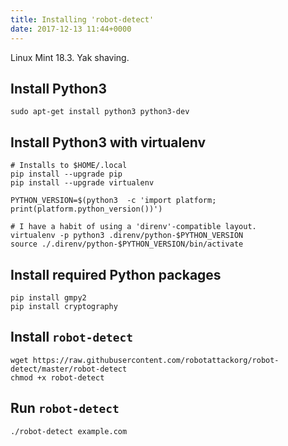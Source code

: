 ```yaml
---
title: Installing 'robot-detect'
date: 2017-12-13 11:44+0000
---
```


Linux Mint 18.3. Yak shaving.

## Install Python3

    sudo apt-get install python3 python3-dev

## Install Python3 with virtualenv

    # Installs to $HOME/.local
    pip install --upgrade pip
    pip install --upgrade virtualenv

    PYTHON_VERSION=$(python3  -c 'import platform; print(platform.python_version())')

    # I have a habit of using a 'direnv'-compatible layout.
    virtualenv -p python3 .direnv/python-$PYTHON_VERSION
    source ./.direnv/python-$PYTHON_VERSION/bin/activate

## Install required Python packages

    pip install gmpy2
    pip install cryptography

## Install `robot-detect`

    wget https://raw.githubusercontent.com/robotattackorg/robot-detect/master/robot-detect
    chmod +x robot-detect

## Run `robot-detect`

    ./robot-detect example.com
